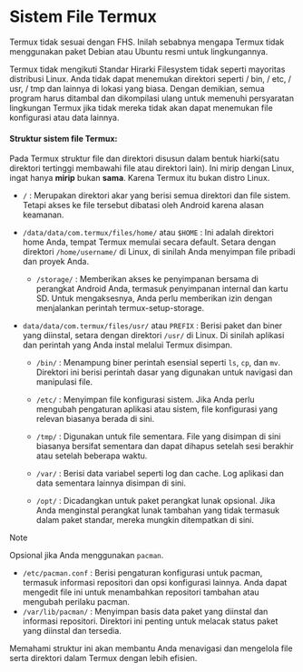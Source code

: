 # Sistem File Termux

Termux tidak sesuai dengan FHS. Inilah sebabnya mengapa Termux tidak menggunakan paket Debian atau Ubuntu resmi untuk lingkungannya.

Termux tidak mengikuti Standar Hirarki Filesystem tidak seperti mayoritas distribusi Linux. Anda tidak dapat menemukan direktori seperti / bin, / etc, / usr, / tmp dan lainnya di lokasi yang biasa. Dengan demikian, semua program harus ditambal dan dikompilasi ulang untuk memenuhi persyaratan lingkungan Termux jika tidak mereka tidak akan dapat menemukan file konfigurasi atau data lainnya.

#### Struktur sistem file Termux:

Pada Termux struktur file dan direktori disusun dalam bentuk hiarki(satu direktori tertinggi membawahi file atau direktori lain). Ini mirip dengan Linux, ingat hanya **mirip** bukan **sama**. Karena Termux itu bukan distro Linux.

- `/` : Merupakan direktori akar yang berisi semua direktori dan file sistem. Tetapi akses ke file tersebut dibatasi oleh Android karena alasan keamanan.

- `/data/data/com.termux/files/home/` atau `$HOME` : Ini adalah direktori home Anda, tempat Termux memulai secara default. Setara dengan direktori `/home/username/` di Linux, di sinilah Anda menyimpan file pribadi dan proyek Anda.

  - `/storage/` : Memberikan akses ke penyimpanan bersama di perangkat Android Anda, termasuk penyimpanan internal dan kartu SD. Untuk mengaksesnya, Anda perlu memberikan izin dengan menjalankan perintah termux-setup-storage.

- `data/data/com.termux/files/usr/` atau `PREFIX` : Berisi paket dan biner yang diinstal, setara dengan direktori `/usr/` di Linux. Di sinilah aplikasi dan perintah yang Anda instal melalui Termux disimpan.

  - `/bin/` : Menampung biner perintah esensial seperti `ls`, `cp`, dan `mv`. Direktori ini berisi perintah dasar yang digunakan untuk navigasi dan manipulasi file.

  - `/etc/` : Menyimpan file konfigurasi sistem. Jika Anda perlu mengubah pengaturan aplikasi atau sistem, file konfigurasi yang relevan biasanya berada di sini.

  - `/tmp/` : Digunakan untuk file sementara. File yang disimpan di sini biasanya bersifat sementara dan dapat dihapus setelah sesi berakhir atau setelah beberapa waktu.

  - `/var/` : Berisi data variabel seperti log dan cache. Log aplikasi dan data sementara lainnya disimpan di sini.

  - `/opt/` : Dicadangkan untuk paket perangkat lunak opsional. Jika Anda menginstal perangkat lunak tambahan yang tidak termasuk dalam paket standar, mereka mungkin ditempatkan di sini.

> [!NOTE]
> Opsional jika Anda menggunakan `pacman`.
>
> - `/etc/pacman.conf` : Berisi pengaturan konfigurasi untuk pacman, termasuk informasi repositori dan opsi konfigurasi lainnya. Anda dapat mengedit file ini untuk menambahkan repositori tambahan atau mengubah perilaku pacman.
> - `/var/lib/pacman/` : Menyimpan basis data paket yang diinstal dan informasi repositori. Direktori ini penting untuk melacak status paket yang diinstal dan tersedia.

Memahami struktur ini akan membantu Anda menavigasi dan mengelola file serta direktori dalam Termux dengan lebih efisien.
